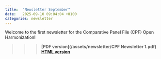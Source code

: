 ```yaml
---
title:  "Newsletter September"
date:   2025-09-10 09:04:04 +0100
categories: newsletter
---
```


Welcome to the first newsletter for the Comparative Panel File (CPF) Open Harmonization! 

>>> **[PDF version](/assets/newsletter/CPF Newsletter 1.pdf)**
>>> **[HTML version](/assets/newsletter/newsletter1/index.html)**
